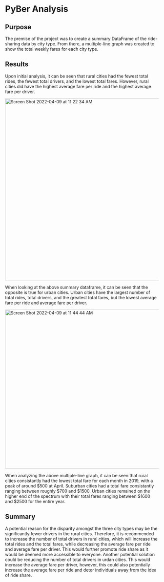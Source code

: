 # PyBer Analysis

## Purpose
The premise of the project was to create a summary DataFrame of the ride-sharing data by city type. From there, a multiple-line graph was created to show the total weekly fares for each city type.

## Results
Upon initial analysis, it can be seen that rural cities had the fewest total rides, the fewest total drivers, and the lowest total fares. However, rural cities did have the highest average fare per ride and the highest average fare per driver.

<img width="597" alt="Screen Shot 2022-04-09 at 11 22 34 AM" src="https://user-images.githubusercontent.com/86126331/162580457-f877e248-c350-414b-837f-5bf0bb9d0414.png">

When looking at the above summary dataframe, it can be seen that the opposite is true for urban cities. Urban cities have the largest number of total rides, total drivers, and the greatest total fares, but the lowest average fare per ride and average fare per driver.

<img width="522" alt="Screen Shot 2022-04-09 at 11 44 44 AM" src="https://user-images.githubusercontent.com/86126331/162581251-3ae2910e-cccd-401c-a0f1-a6bdeb6522c8.png">

When analyzing the above multiple-line graph, it can be seen that rural cities consistantly had the lowest total fare for each month in 2019, with a peak of around $500 at April. Suburban cities had a total fare consistantly ranging between roughly $700 and $1500. Urban cities remained on the higher end of the spectrum with their total fares ranging between $1600 and $2500 for the entire year. 

## Summary
A potential reason for the disparity amongst the three city types may be the significantly fewer drivers in the rural cities. Therefore, it is recommended to increase the number of total drivers in rural cities, which will increase the total rides and the total fares, while decreasing the average fare per ride and average fare per driver. This would further promote ride share as it would be deemed more accessible to everyone. Another potential solution could be reducing the number of total drivers in urdan cities. This would increase the average fare per driver, however, this could also potentially increase the average fare per ride and deter individuals away from the idea of ride share.

